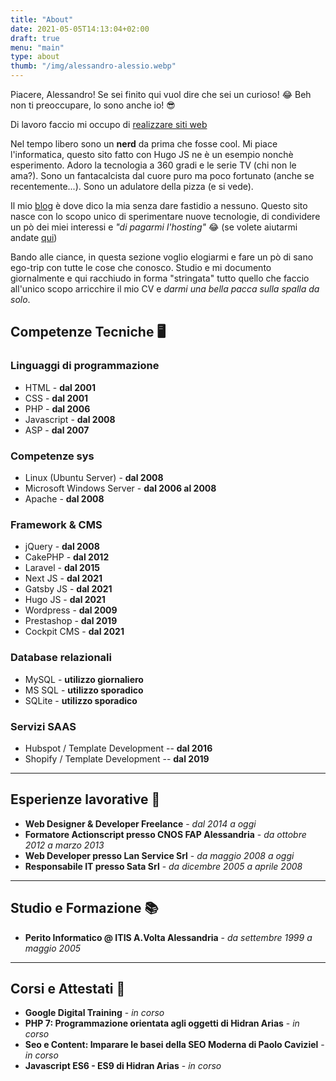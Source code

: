 ```yaml
---
title: "About"
date: 2021-05-05T14:13:04+02:00
draft: true
menu: "main"
type: about
thumb: "/img/alessandro-alessio.webp"
---
```


Piacere, Alessandro!
Se sei finito qui vuol dire che sei un curioso! 😂
Beh non ti preoccupare, lo sono anche io! 😎

Di lavoro faccio mi occupo di [realizzare siti web](https://www.a2areait)

Nel tempo libero sono un **nerd** da prima che fosse cool.
Mi piace l'informatica, questo sito fatto con Hugo JS ne è un esempio nonchè esperimento.
Adoro la tecnologia a 360 gradi e le serie TV (chi non le ama?).
Sono un fantacalcista dal cuore puro ma poco fortunato (anche se recentemente...).
Sono un adulatore della pizza (e si vede).

Il mio [blog](/post) è dove dico la mia senza dare fastidio a nessuno. Questo sito nasce con lo scopo unico di sperimentare nuove tecnologie, di condividere un pò dei miei interessi e *"di pagarmi l'hosting"* 😂 (se volete aiutarmi andate [qui](/affiliazione))

Bando alle ciance, in questa sezione voglio elogiarmi e fare un pò di sano ego-trip con tutte le cose che conosco.
Studio e mi documento giornalmente e qui racchiudo in forma "stringata" tutto quello che faccio all'unico scopo arricchire il mio CV e *darmi una bella pacca sulla spalla da solo*.

## Competenze Tecniche 🖥️

### Linguaggi di programmazione
* HTML - **dal 2001**
* CSS - **dal 2001**
* PHP - **dal 2006**
* Javascript - **dal 2008**
* ASP - **dal 2007**

### Competenze sys
* Linux (Ubuntu Server) - **dal 2008**
* Microsoft Windows Server - **dal 2006 al 2008**
* Apache - **dal 2008**

### Framework & CMS
* jQuery - **dal 2008**
* CakePHP - **dal 2012**
* Laravel - **dal 2015**
* Next JS - **dal 2021**
* Gatsby JS - **dal 2021**
* Hugo JS - **dal 2021**
* Wordpress - **dal 2009**
* Prestashop - **dal 2019**
* Cockpit CMS - **dal 2021**

### Database relazionali
* MySQL - **utilizzo giornaliero**
* MS SQL - **utilizzo sporadico**
* SQLite - **utilizzo sporadico**

### Servizi SAAS
* Hubspot / Template Development -- **dal 2016**
* Shopify / Template Development -- **dal 2019**

-------------------------------

## Esperienze lavorative 🔨 
* **Web Designer & Developer Freelance** - *dal 2014 a oggi* 
* **Formatore Actionscript presso CNOS FAP Alessandria** - *da ottobre 2012 a marzo 2013*
* **Web Developer presso Lan Service Srl** - *da maggio 2008 a oggi*
* **Responsabile IT presso Sata Srl** - *da dicembre 2005 a aprile 2008*

-------------------------------

## Studio e Formazione 📚
* **Perito Informatico @ ITIS A.Volta Alessandria** - *da settembre 1999 a maggio 2005*

-------------------------------

## Corsi e Attestati 📘
* **Google Digital Training** - *in corso*
* **PHP 7: Programmazione orientata agli oggetti di Hidran Arias** - *in corso*
* **Seo e Content: Imparare le basei della SEO Moderna di Paolo Caviziel** - *in corso*
* **Javascript ES6 - ES9 di Hidran Arias** - *in corso*
